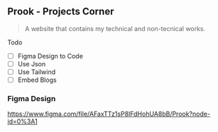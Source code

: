 ## Prook - Projects Corner

> A website that contains my technical and non-tecnical works.

Todo

- [ ] Figma Design to Code
- [ ] Use Json
- [ ] Use Tailwind
- [ ] Embed Blogs

### Figma Design

https://www.figma.com/file/AFaxTTz1sP8IFdHohUA8bB/Prook?node-id=0%3A1

